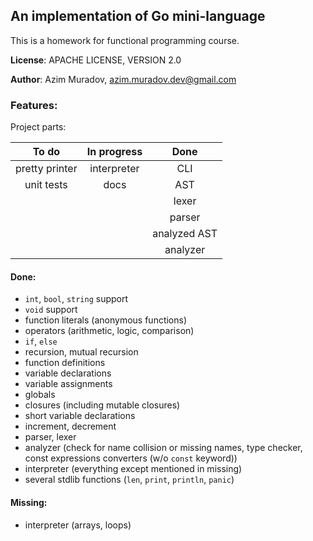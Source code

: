 ## An implementation of Go mini-language

This is a homework for functional programming course.

**License**: APACHE LICENSE, VERSION 2.0

**Author**: Azim Muradov, azim.muradov.dev@gmail.com


### Features:

Project parts:

|     To do      | In progress |     Done     |
| :------------: | :---------: | :----------: |
| pretty printer | interpreter |     CLI      |
|   unit tests   |    docs     |     AST      |
|                |             |    lexer     |
|                |             |    parser    |
|                |             | analyzed AST |
|                |             |   analyzer   |


#### Done:

- `int`, `bool`, `string` support
- `void` support
- function literals (anonymous functions)
- operators (arithmetic, logic, comparison)
- `if`, `else`
- recursion, mutual recursion
- function definitions
- variable declarations
- variable assignments
- globals
- closures (including mutable closures)
- short variable declarations
- increment, decrement
- parser, lexer
- analyzer (check for name collision or missing names, type checker, const expressions converters (w/o `const` keyword))
- interpreter (everything except mentioned in missing)
- several stdlib functions (`len`, `print`, `println`, `panic`)

#### Missing:

- interpreter (arrays, loops)
